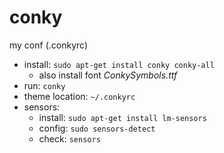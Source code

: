 # conky

my conf (.conkyrc)

- install: `sudo apt-get install conky conky-all`
  - also install font _ConkySymbols.ttf_
- run: `conky`
- theme location: `~/.conkyrc`
- sensors:
  - install: `sudo apt-get install lm-sensors`
  - config: `sudo sensors-detect`
  - check: `sensors`
